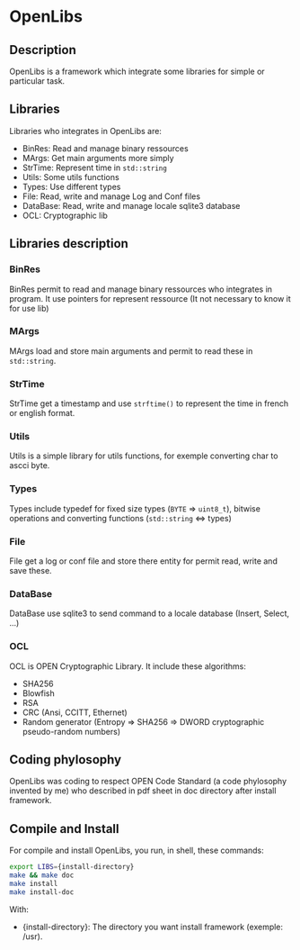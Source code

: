 <!-- Required extensions: pymdown.betterem, pymdown.tilde, pymdown.emoji, pymdown.tasklist, pymdown.superfences -->

# OpenLibs

## Description

OpenLibs is a framework which integrate some libraries for simple or particular task.

## Libraries

Libraries who integrates in OpenLibs are:

* BinRes: Read and manage binary ressources
* MArgs: Get main arguments more simply
* StrTime: Represent time in ``` std::string ```
* Utils: Some utils functions
* Types: Use different types
* File: Read, write and manage Log and Conf files
* DataBase: Read, write and manage locale sqlite3 database
* OCL: Cryptographic lib

## Libraries description
### BinRes

BinRes permit to read and manage binary ressources who integrates in program.
It use pointers for represent ressource (It not necessary to know it for use lib)

### MArgs

MArgs load and store main arguments and permit to read these in ``` std::string ```.

### StrTime

StrTime get a timestamp and use ``` strftime() ``` to represent the time in french or english format.

### Utils

Utils is a simple library for utils functions, for exemple converting char to ascci byte.

### Types

Types include typedef for fixed size types (``` BYTE ``` => ``` uint8_t ```), 
bitwise operations and converting functions (``` std::string ``` <=> types)

### File

File get a log or conf file and store there entity for permit read, write and save these.

### DataBase

DataBase use sqlite3 to send command to a locale database (Insert, Select, ...)

### OCL

OCL is OPEN Cryptographic Library. It include these algorithms:

* SHA256
* Blowfish
* RSA
* CRC (Ansi, CCITT, Ethernet)
* Random generator (Entropy => SHA256 => DWORD cryptographic pseudo-random numbers)


## Coding phylosophy

OpenLibs was coding to respect OPEN Code Standard (a code phylosophy invented by me) who described in pdf sheet in doc directory after install framework.


## Compile and Install

For compile and install OpenLibs, you run, in shell, these commands:

```bash
export LIBS={install-directory}
make && make doc
make install
make install-doc
```
With:

* {install-directory}: The directory you want install framework (exemple: /usr).